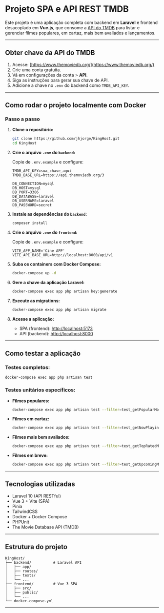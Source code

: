 # Projeto SPA e API REST TMDB

Este projeto é uma aplicação completa com backend em **Laravel** e frontend desacoplado em **Vue.js**, que consome a [API do TMDB](https://www.themoviedb.org/) para listar e gerenciar filmes populares, em cartaz, mais bem avaliados e lançamentos.

---

## Obter chave da API do TMDB

1. Acesse: [https://www.themoviedb.org/](https://www.themoviedb.org/)
2. Crie uma conta gratuita.
3. Vá em configurações da conta > **API**.
4. Siga as instruções para gerar sua chave de API.
5. Adicione a chave no `.env` do backend como `TMDB_API_KEY`.

---

## Como rodar o projeto localmente com Docker

### Passo a passo

1. **Clone o repositório:**

   ```bash
   git clone https://github.com/jhjorge/KingHost.git
   cd KingHost
   ```

2. **Crie o arquivo `.env` do `backend`:**

   Copie de `.env.example` e configure:

   ```env
   TMDB_API_KEY=sua_chave_aqui
   TMDB_BASE_URL=https://api.themoviedb.org/3

   DB_CONNECTION=mysql
   DB_HOST=mysql
   DB_PORT=3306
   DB_DATABASE=laravel
   DB_USERNAME=laravel
   DB_PASSWORD=secret
   ```

3. **Instale as dependências do `backend`:**

   ```bash
   composer install
   ```

4. **Crie o arquivo `.env` do `frontend`:**

   Copie de `.env.example` e configure:

   ```env
   VITE_APP_NAME='Cine APP'
   VITE_API_BASE_URL=http://localhost:8000/api/v1
   ```

5. **Suba os containers com Docker Compose:**

   ```bash
   docker-compose up -d
   ```

6. **Gere a chave da aplicação Laravel:**

   ```bash
   docker-compose exec app php artisan key:generate
   ```

7. **Execute as migrations:**

   ```bash
   docker-compose exec app php artisan migrate
   ```

8. **Acesse a aplicação:**

   - SPA (frontend): [http://localhost:5173](http://localhost:5173)
   - API (backend): [http://localhost:8000](http://localhost:8000)

---

## Como testar a aplicação

### Testes completos:

```bash
docker-compose exec app php artisan test
```

### Testes unitários específicos:

- **Filmes populares:**

  ```bash
  docker-compose exec app php artisan test --filter=test_getPopularMovies
  ```

- **Filmes em cartaz:**

  ```bash
  docker-compose exec app php artisan test --filter=test_getNowPlayingMovies
  ```

- **Filmes mais bem avaliados:**

  ```bash
  docker-compose exec app php artisan test --filter=test_getTopRatedMovies
  ```

- **Filmes em breve:**

  ```bash
  docker-compose exec app php artisan test --filter=test_getUpcomingMovies
  ```

---

## Tecnologias utilizadas

- Laravel 10 (API RESTful)
- Vue 3 + Vite (SPA)
- Pinia
- TailwindCSS
- Docker + Docker Compose
- PHPUnit
- The Movie Database API (TMDB)

---

##  Estrutura do projeto

```
KingHost/
├── backend/          # Laravel API
│   ├── app/
│   ├── routes/
│   ├── tests/
│   └── ...
├── frontend/         # Vue 3 SPA
│   ├── src/
│   ├── public/
│   └── ...
└── docker-compose.yml
```

---

